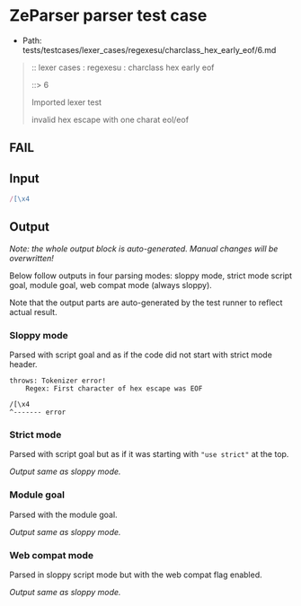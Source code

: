 # ZeParser parser test case

- Path: tests/testcases/lexer_cases/regexesu/charclass_hex_early_eof/6.md

> :: lexer cases : regexesu : charclass hex early eof
>
> ::> 6
>
> Imported lexer test
>
> invalid hex escape with one charat eol/eof

## FAIL

## Input

`````js
/[\x4
`````

## Output

_Note: the whole output block is auto-generated. Manual changes will be overwritten!_

Below follow outputs in four parsing modes: sloppy mode, strict mode script goal, module goal, web compat mode (always sloppy).

Note that the output parts are auto-generated by the test runner to reflect actual result.

### Sloppy mode

Parsed with script goal and as if the code did not start with strict mode header.

`````
throws: Tokenizer error!
    Regex: First character of hex escape was EOF

/[\x4
^------- error
`````

### Strict mode

Parsed with script goal but as if it was starting with `"use strict"` at the top.

_Output same as sloppy mode._

### Module goal

Parsed with the module goal.

_Output same as sloppy mode._

### Web compat mode

Parsed in sloppy script mode but with the web compat flag enabled.

_Output same as sloppy mode._
